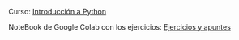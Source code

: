 Curso: <a href="https://omegaup.com/course/Curso-de-Python-FutureLabs/">Introducción a Python<a/>

NoteBook de Google Colab con los ejercicios: <a href="[https://drive.google.com/file/d/1d64WiDHUIjNMgs-D2-cttuhVyAbTMEmj/view?usp=sharing](https://drive.google.com/drive/folders/1mDs8vFFvjmgHfC0u90fb1JNItVEI9u3Z?usp=drive_link)" > Ejercicios y apuntes<a/>
